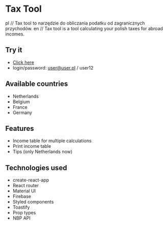 # Tax Tool
pl // Tax tool to narzędzie do obliczania podatku od zagranicznych przychodów.
en // Tax tool is a tool calculating your polish taxes for abroad incomes.
## Try it
* [Click here](https://krywa5.github.io/tax-tool)
* login/password: user@user.pl / user12
## Available countries
* Netherlands
* Belgium
* France
* Germany
## Features
* Income table for multiple calculations
* Print income table
* Tips (only Netherlands now)
## Technologies used
* create-react-app
* React router
* Material UI
* Firebase
* Styled components
* Toastify
* Prop types
* NBP API
